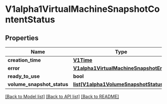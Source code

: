 # V1alpha1VirtualMachineSnapshotContentStatus

## Properties
Name | Type | Description | Notes
------------ | ------------- | ------------- | -------------
**creation_time** | [**V1Time**](V1Time.md) |  | [optional] 
**error** | [**V1alpha1VirtualMachineSnapshotError**](V1alpha1VirtualMachineSnapshotError.md) |  | [optional] 
**ready_to_use** | **bool** |  | [optional] 
**volume_snapshot_status** | [**list[V1alpha1VolumeSnapshotStatus]**](V1alpha1VolumeSnapshotStatus.md) |  | [optional] 

[[Back to Model list]](../README.md#documentation-for-models) [[Back to API list]](../README.md#documentation-for-api-endpoints) [[Back to README]](../README.md)


